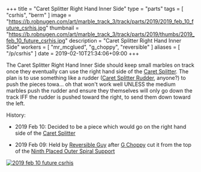 +++
title = "Caret Splitter Right Hand Inner Side"
type = "parts"
tags = [ "csrhis", "berm" ]
image = "https://b.robnugen.com/art/marble_track_3/track/parts/2019/2019_feb_10_future_csrhis.jpg"
thumbnail = "https://b.robnugen.com/art/marble_track_3/track/parts/2019/thumbs/2019_feb_10_future_csrhis.jpg"
description = "Caret Splitter Right Hand Inner Side"
workers = [
    "mr_mcglued",
    "g_choppy",
	"reversible"
]
aliases = [
    "/p/csrhis"
]
date = 2019-02-10T21:34:06+09:00
+++

The Caret Splitter Right Hand Inner Side should keep small marbles on
track once they eventually can use the right hand side of the
[Caret Splitter](/p/cs).  The plan is to use something like a rudder
([Caret Splitter Rudder](/p/csr), anyone?) to push the pieces
towa... oh that won't work well UNLESS the medium marbles push the
rudder and ensure they themselves will only go down the track IFF the
rudder is pushed toward the right, to send them down toward the left.


History:

* 2019 Feb 10: Decided to be a piece which would go on the right hand
  side of the [Caret Splitter](/p/cs)

* 2019 Feb 09: Held by [Reversible Guy](/w/rg) after [G Choppy](/w/gc)
  cut it from the top of the
  [Ninth Placed Outer Spiral Support](/p/9poss)

[![2019 feb 10 future csrhis](//b.robnugen.com/art/marble_track_3/track/parts/2019/thumbs/2019_feb_10_future_csrhis.jpg)](//b.robnugen.com/art/marble_track_3/track/parts/2019/2019_feb_10_future_csrhis.jpg)

